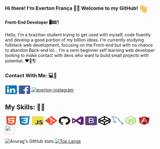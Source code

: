 ### Hi there! I'm Everton França :man_in_tuxedo: Welcome to my GitHub! <img align="center" height="30" width="30" src="https://raw.githubusercontent.com/ABSphreak/ABSphreak/master/gifs/Hi.gif" style="max-width:100%;"></img>

#### Front-End Developer :desktop_computer::keyboard::computer_mouse:
Hello, I'm a brazilian student trying to get used with myself, code fluently and develop a good portion of my billion ideas. I'm currently studying fullstack web development, focusing on the Front-end but with no chance to abandon Back-end lol... I'm a semi beginner self learning web developer looking to make contact with devs who want to build small projects with potential. :heart:💙:earth_americas:


### Contact With Me: 💻📱
<a href="https://www.linkedin.com/in/everton-fran%C3%A7a-a154a516a/" target="_blank">
  <img align="center" alt="everton-linkedin" height="30" width="40" src="https://raw.githubusercontent.com/devicons/devicon/master/icons/linkedin/linkedin-original.svg" style="max-width:100%;">
  </a>
  <a href="https://www.facebook.com/everton.franca.16" target="_blank">
  <img align="center" alt="everton-facebook" height="30" width="40" src="https://raw.githubusercontent.com/devicons/devicon/master/icons/facebook/facebook-original.svg" style="max-width:100%;">
  </a>
  <a href="https://www.instagram.com/evertonfranca_" target="_blank">
  <img align="center" alt="everton-instagram" height="30" width="40" src="https://cdn.jsdelivr.net/npm/simple-icons@3.0.1/icons/instagram.svg" style="max-width:100%;">
  </a>
  
 
  

## My Skills: :man_technologist:

<img align="center" alt="everton-instagram" height="30" width="40" src="https://raw.githubusercontent.com/devicons/devicon/master/icons/html5/html5-original.svg" style="max-width:100%;"></img>
<img align="center" alt="everton-instagram" height="30" width="40" src="https://raw.githubusercontent.com/devicons/devicon/master/icons/css3/css3-original.svg" style="max-width:100%;"></img>
<img align="center" alt="everton-instagram" height="30" width="40" src="https://raw.githubusercontent.com/devicons/devicon/master/icons/javascript/javascript-original.svg" style="max-width:100%;"></img>
<img align="center" alt="everton-instagram" height="30" width="40" src="https://raw.githubusercontent.com/devicons/devicon/master/icons/git/git-original.svg" style="max-width:100%;"></img>
<img align="center" alt="everton-instagram" height="30" width="40" src="https://raw.githubusercontent.com/devicons/devicon/master/icons/github/github-original.svg" style="max-width:100%;"></img>
<img align="center" alt="everton-instagram" height="30" width="40" src="https://raw.githubusercontent.com/devicons/devicon/master/icons/visualstudio/visualstudio-plain.svg" style="max-width:100%;"></img>
<img align="center" alt="everton-instagram" height="30" width="40" src="https://raw.githubusercontent.com/devicons/devicon/master/icons/bootstrap/bootstrap-plain.svg" style="max-width:100%;"></img>
<img align="center" alt="everton-instagram" height="30" width="40" src="https://raw.githubusercontent.com/devicons/devicon/master/icons/codepen/codepen-plain.svg" style="max-width:100%;"></img>
<img align="center" alt="everton-instagram" height="30" width="40" src="https://raw.githubusercontent.com/devicons/devicon/master/icons/mysql/mysql-original.svg" style="max-width:100%;"></img>
<img align="center" alt="everton-instagram" height="30" width="40" src="https://raw.githubusercontent.com/devicons/devicon/master/icons/nodejs/nodejs-original.svg" style="max-width:100%;"></img>
<img align="center" alt="everton-instagram" height="30" width="40" src="https://raw.githubusercontent.com/devicons/devicon/master/icons/angularjs/angularjs-original.svg" style="max-width:100%;"></img>
<img align="center" height="30" width="30" src="https://cdn.dribbble.com/users/1169868/avatars/normal/e546fafff6f48ae43bdbc25ab2460fcb.png?1475594720" style="max-width:100%;"></img>



 


![Anurag's GitHub stats](https://github-readme-stats.vercel.app/api?username=evertonfranca-ie&show_icons=true&theme=algolia)
[![Top Langs](https://github-readme-stats.vercel.app/api/top-langs/?username=evertonfranca-ie&layout=compact)](https://github.com/evertonfranca-ie/github-readme-stats)



<!--
**evertonfranca-ie/evertonfranca-ie** is a ✨ _special_ ✨ repository because its `README.md` (this file) appears on your GitHub profile.

Here are some ideas to get you started:

- 🔭 I’m currently working on ...
- 🌱 I’m currently learning ...
- 👯 I’m looking to collaborate on ...
- 🤔 I’m looking for help with ...
- 💬 Ask me about ...
- 📫 How to reach me: ...
- 😄 Pronouns: ...
- ⚡ Fun fact: ...
-->
